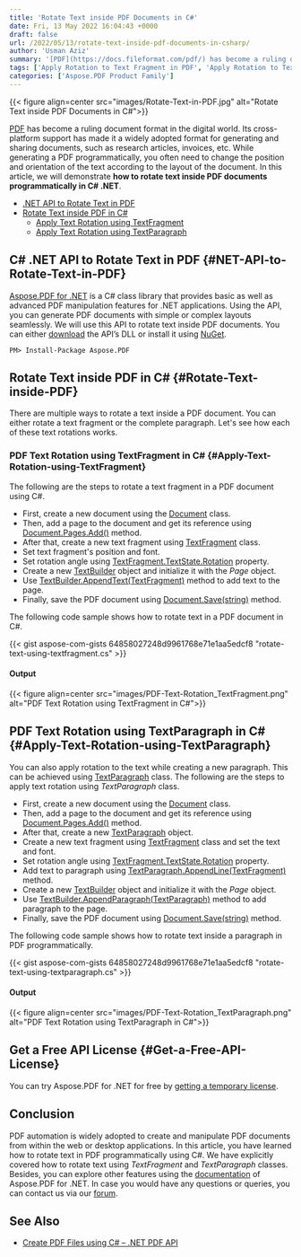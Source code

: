 ```yaml
---
title: 'Rotate Text inside PDF Documents in C#'
date: Fri, 13 May 2022 16:04:43 +0000
draft: false
url: /2022/05/13/rotate-text-inside-pdf-documents-in-csharp/
author: 'Usman Aziz'
summary: '[PDF](https://docs.fileformat.com/pdf/) has become a ruling document format in the digital world. Its cross-platform support has made it a widely adopted format for generating and sharing documents, such as research articles, invoices, etc. While generating a PDF programmatically, you often need to change the position and orientation of the text according to the layout of the document. In this article, we will demonstrate **how to rotate text inside PDF documents programmatically in C# .NET**.'
tags: ['Apply Rotation to Text Fragment in PDF', 'Apply Rotation to Text Paragraph in PDF', 'DotNet PDF Generator API', 'Rotate Text inside PDF in CSharp', 'dotnet pdf api']
categories: ['Aspose.PDF Product Family']
---
```




{{< figure align=center src="images/Rotate-Text-in-PDF.jpg" alt="Rotate Text inside PDF Documents in C#">}}


[PDF](https://docs.fileformat.com/pdf/) has become a ruling document format in the digital world. Its cross-platform support has made it a widely adopted format for generating and sharing documents, such as research articles, invoices, etc. While generating a PDF programmatically, you often need to change the position and orientation of the text according to the layout of the document. In this article, we will demonstrate **how to rotate text inside PDF documents programmatically in C# .NET**.

*   [.NET API to Rotate Text in PDF](#NET-API-to-Rotate-Text-in-PDF)
*   [Rotate Text inside PDF in C#](#Rotate-Text-inside-PDF)
    *   [Apply Text Rotation using TextFragment](#Apply-Text-Rotation-using-TextFragment)
    *   [Apply Text Rotation using TextParagraph](#Apply-Text-Rotation-using-TextParagraph)

## C# .NET API to Rotate Text in PDF {#NET-API-to-Rotate-Text-in-PDF}

[Aspose.PDF for .NET](https://products.aspose.com/pdf/net/) is a C# class library that provides basic as well as advanced PDF manipulation features for .NET applications. Using the API, you can generate PDF documents with simple or complex layouts seamlessly. We will use this API to rotate text inside PDF documents. You can either [download](https://downloads.aspose.com/pdf/net/) the API’s DLL or install it using [NuGet](http://nuget.org/packages/Aspose.pdf).

```
PM> Install-Package Aspose.PDF
```

## Rotate Text inside PDF in C# {#Rotate-Text-inside-PDF}

There are multiple ways to rotate a text inside a PDF document. You can either rotate a text fragment or the complete paragraph. Let's see how each of these text rotations works.

### PDF Text Rotation using TextFragment in C# {#Apply-Text-Rotation-using-TextFragment}

The following are the steps to rotate a text fragment in a PDF document using C#.

*   First, create a new document using the [Document](https://apireference.aspose.com/pdf/net/aspose.pdf/document) class.
*   Then, add a page to the document and get its reference using [Document.Pages.Add()](https://apireference.aspose.com/pdf/net/aspose.pdf/document/properties/pages) method.
*   After that, create a new text fragment using [TextFragment](https://apireference.aspose.com/pdf/net/aspose.pdf.text/textfragment) class.
*   Set text fragment's position and font.
*   Set rotation angle using [TextFragment.TextState.Rotation](https://apireference.aspose.com/pdf/net/aspose.pdf.text/textfragmentstate/properties/rotation) property.
*   Create a new [TextBuilder](https://apireference.aspose.com/pdf/net/aspose.pdf.text/textbuilder) object and initialize it with the _Page_ object.
*   Use [TextBuilder.AppendText(TextFragment)](https://apireference.aspose.com/pdf/net/aspose.pdf.text/textbuilder/methods/appendtext) method to add text to the page.
*   Finally, save the PDF document using [Document.Save(string)](https://apireference.aspose.com/pdf/net/aspose.pdf.document/save/methods/5) method.

The following code sample shows how to rotate text in a PDF document in C#.

{{< gist aspose-com-gists 64858027248d9961768e71e1aa5edcf8 "rotate-text-using-textfragment.cs" >}}

#### Output



{{< figure align=center src="images/PDF-Text-Rotation_TextFragment.png" alt="PDF Text Rotation using TextFragment in C#">}}


## PDF Text Rotation using TextParagraph in C# {#Apply-Text-Rotation-using-TextParagraph}

You can also apply rotation to the text while creating a new paragraph. This can be achieved using [TextParagraph](https://apireference.aspose.com/pdf/net/aspose.pdf.text/textparagraph) class. The following are the steps to apply text rotation using _TextParagraph_ class.

*   First, create a new document using the [Document](https://apireference.aspose.com/pdf/net/aspose.pdf/document) class.
*   Then, add a page to the document and get its reference using [Document.Pages.Add()](https://apireference.aspose.com/pdf/net/aspose.pdf/document/properties/pages) method.
*   After that, create a new [TextParagraph](https://apireference.aspose.com/pdf/net/aspose.pdf.text/textparagraph) object.
*   Create a new text fragment using [TextFragment](https://apireference.aspose.com/pdf/net/aspose.pdf.text/textfragment) class and set the text and font.
*   Set rotation angle using [TextFragment.TextState.Rotation](https://apireference.aspose.com/pdf/net/aspose.pdf.text/textfragmentstate/properties/rotation) property.
*   Add text to paragraph using [TextParagraph.AppendLine(TextFragment)](https://apireference.aspose.com/pdf/net/aspose.pdf.text/textparagraph/methods/appendline) method.
*   Create a new [TextBuilder](https://apireference.aspose.com/pdf/net/aspose.pdf.text/textbuilder) object and initialize it with the _Page_ object.
*   Use [TextBuilder.AppendParagraph(TextParagraph)](https://apireference.aspose.com/pdf/net/aspose.pdf.text/textbuilder/methods/appendparagraph) method to add paragraph to the page.
*   Finally, save the PDF document using [Document.Save(string)](https://apireference.aspose.com/pdf/net/aspose.pdf.document/save/methods/5) method.

The following code sample shows how to rotate text inside a paragraph in PDF programmatically.

{{< gist aspose-com-gists 64858027248d9961768e71e1aa5edcf8 "rotate-text-using-textparagraph.cs" >}}

#### Output



{{< figure align=center src="images/PDF-Text-Rotation_TextParagraph.png" alt="PDF Text Rotation using TextParagraph in C#">}}


## Get a Free API License {#Get-a-Free-API-License}

You can try Aspose.PDF for .NET for free by [getting a temporary license](https://purchase.aspose.com/temporary-license).

## Conclusion

PDF automation is widely adopted to create and manipulate PDF documents from within the web or desktop applications. In this article, you have learned how to rotate text in PDF programmatically using C#. We have explicitly covered how to rotate text using _TextFragment_ and _TextParagraph_ classes. Besides, you can explore other features using the [documentation](https://docs.aspose.com/pdf/net/) of Aspose.PDF for .NET. In case you would have any questions or queries, you can contact us via our [forum](https://forum.aspose.com/).

## See Also

*   [Create PDF Files using C# – .NET PDF API](https://blog.aspose.com/2020/12/02/create-pdf-files-using-csharp/)




